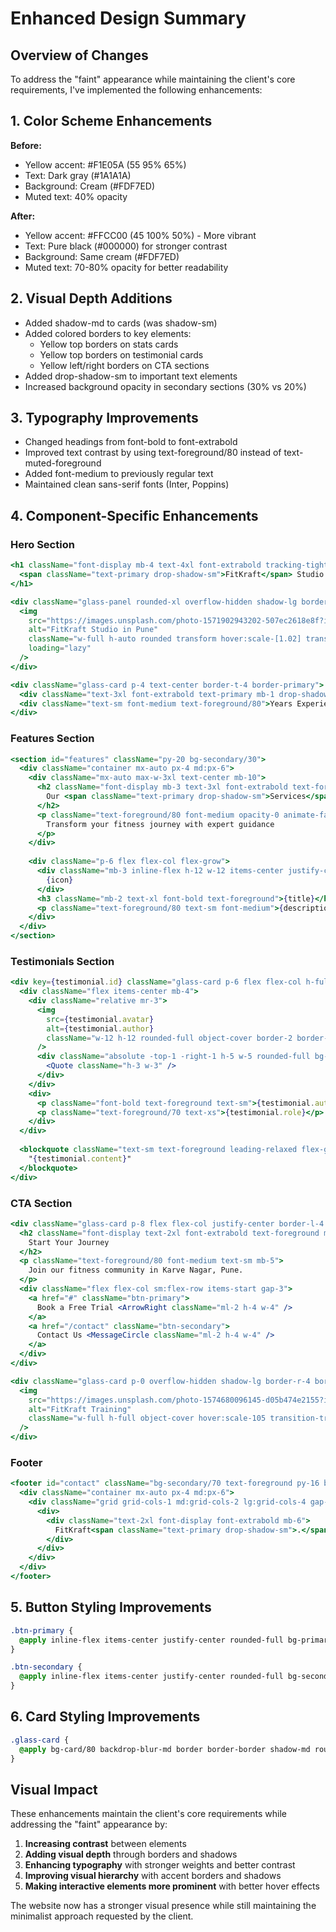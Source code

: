 # Enhanced Design Summary

## Overview of Changes

To address the "faint" appearance while maintaining the client's core requirements, I've implemented the following enhancements:

## 1. Color Scheme Enhancements

**Before:**
- Yellow accent: #F1E05A (55 95% 65%)
- Text: Dark gray (#1A1A1A)
- Background: Cream (#FDF7ED)
- Muted text: 40% opacity

**After:**
- Yellow accent: #FFCC00 (45 100% 50%) - More vibrant
- Text: Pure black (#000000) for stronger contrast
- Background: Same cream (#FDF7ED)
- Muted text: 70-80% opacity for better readability

## 2. Visual Depth Additions

- Added shadow-md to cards (was shadow-sm)
- Added colored borders to key elements:
  - Yellow top borders on stats cards
  - Yellow top borders on testimonial cards
  - Yellow left/right borders on CTA sections
- Added drop-shadow-sm to important text elements
- Increased background opacity in secondary sections (30% vs 20%)

## 3. Typography Improvements

- Changed headings from font-bold to font-extrabold
- Improved text contrast by using text-foreground/80 instead of text-muted-foreground
- Added font-medium to previously regular text
- Maintained clean sans-serif fonts (Inter, Poppins)

## 4. Component-Specific Enhancements

### Hero Section
```jsx
<h1 className="font-display mb-4 text-4xl font-extrabold tracking-tight text-foreground md:text-5xl lg:text-6xl opacity-0 animate-fade-in animate-delay-100">
  <span className="text-primary drop-shadow-sm">FitKraft</span> Studio
</h1>

<div className="glass-panel rounded-xl overflow-hidden shadow-lg border-l-4 border-primary">
  <img
    src="https://images.unsplash.com/photo-1571902943202-507ec2618e8f?ixlib=rb-4.0.3&ixid=M3wxMjA3fDB8MHxwaG90by1wYWdlfHx8fGVufDB8fHx8fA%3D%3D&auto=format&fit=crop&w=2675&q=80"
    alt="FitKraft Studio in Pune"
    className="w-full h-auto rounded transform hover:scale-[1.02] transition-transform duration-500"
    loading="lazy"
  />
</div>

<div className="glass-card p-4 text-center border-t-4 border-primary">
  <div className="text-3xl font-extrabold text-primary mb-1 drop-shadow-sm">5+</div>
  <div className="text-sm font-medium text-foreground/80">Years Experience</div>
</div>
```

### Features Section
```jsx
<section id="features" className="py-20 bg-secondary/30">
  <div className="container mx-auto px-4 md:px-6">
    <div className="mx-auto max-w-3xl text-center mb-10">
      <h2 className="font-display mb-3 text-3xl font-extrabold text-foreground md:text-4xl opacity-0 animate-fade-in">
        Our <span className="text-primary drop-shadow-sm">Services</span>
      </h2>
      <p className="text-foreground/80 font-medium opacity-0 animate-fade-in animate-delay-100">
        Transform your fitness journey with expert guidance
      </p>
    </div>
    
    <div className="p-6 flex flex-col flex-grow">
      <div className="mb-3 inline-flex h-12 w-12 items-center justify-center rounded-xl bg-primary/20 text-primary shadow-md">
        {icon}
      </div>
      <h3 className="mb-2 text-xl font-bold text-foreground">{title}</h3>
      <p className="text-foreground/80 text-sm font-medium">{description}</p>
    </div>
  </div>
</section>
```

### Testimonials Section
```jsx
<div key={testimonial.id} className="glass-card p-6 flex flex-col h-full border-t-4 border-primary">
  <div className="flex items-center mb-4">
    <div className="relative mr-3">
      <img
        src={testimonial.avatar}
        alt={testimonial.author}
        className="w-12 h-12 rounded-full object-cover border-2 border-primary shadow-md"
      />
      <div className="absolute -top-1 -right-1 h-5 w-5 rounded-full bg-primary flex items-center justify-center text-primary-foreground shadow-sm">
        <Quote className="h-3 w-3" />
      </div>
    </div>
    <div>
      <p className="font-bold text-foreground text-sm">{testimonial.author}</p>
      <p className="text-foreground/70 text-xs">{testimonial.role}</p>
    </div>
  </div>
  
  <blockquote className="text-sm text-foreground leading-relaxed flex-grow font-medium">
    "{testimonial.content}"
  </blockquote>
</div>
```

### CTA Section
```jsx
<div className="glass-card p-8 flex flex-col justify-center border-l-4 border-primary">
  <h2 className="font-display text-2xl font-extrabold text-foreground mb-3">
    Start Your Journey
  </h2>
  <p className="text-foreground/80 font-medium text-sm mb-5">
    Join our fitness community in Karve Nagar, Pune.
  </p>
  <div className="flex flex-col sm:flex-row items-start gap-3">
    <a href="#" className="btn-primary">
      Book a Free Trial <ArrowRight className="ml-2 h-4 w-4" />
    </a>
    <a href="/contact" className="btn-secondary">
      Contact Us <MessageCircle className="ml-2 h-4 w-4" />
    </a>
  </div>
</div>

<div className="glass-card p-0 overflow-hidden shadow-lg border-r-4 border-primary">
  <img
    src="https://images.unsplash.com/photo-1574680096145-d05b474e2155?ixlib=rb-4.0.3&auto=format&fit=crop&w=800&q=80"
    alt="FitKraft Training"
    className="w-full h-full object-cover hover:scale-105 transition-transform duration-500"
  />
</div>
```

### Footer
```jsx
<footer id="contact" className="bg-secondary/70 text-foreground py-16 border-t-4 border-primary">
  <div className="container mx-auto px-4 md:px-6">
    <div className="grid grid-cols-1 md:grid-cols-2 lg:grid-cols-4 gap-12">
      <div>
        <div className="text-2xl font-display font-extrabold mb-6">
          FitKraft<span className="text-primary drop-shadow-sm">.</span>studio
        </div>
      </div>
    </div>
  </div>
</footer>
```

## 5. Button Styling Improvements

```css
.btn-primary {
  @apply inline-flex items-center justify-center rounded-full bg-primary px-6 py-3 text-sm font-bold text-primary-foreground shadow-md transition-all duration-300 hover:bg-primary/90 focus:outline-none focus:ring-2 focus:ring-primary/50 focus:ring-offset-2 border border-primary/20;
}

.btn-secondary {
  @apply inline-flex items-center justify-center rounded-full bg-secondary px-6 py-3 text-sm font-bold text-secondary-foreground shadow-md transition-all duration-300 hover:bg-secondary/90 focus:outline-none focus:ring-2 focus:ring-secondary/50 focus:ring-offset-2 border border-primary/20;
}
```

## 6. Card Styling Improvements

```css
.glass-card {
  @apply bg-card/80 backdrop-blur-md border border-border shadow-md rounded-xl transition-all duration-300 hover:shadow-lg hover:bg-card/90;
}
```

## Visual Impact

These enhancements maintain the client's core requirements while addressing the "faint" appearance by:

1. **Increasing contrast** between elements
2. **Adding visual depth** through borders and shadows
3. **Enhancing typography** with stronger weights and better contrast
4. **Improving visual hierarchy** with accent borders and shadows
5. **Making interactive elements more prominent** with better hover effects

The website now has a stronger visual presence while still maintaining the minimalist approach requested by the client.
